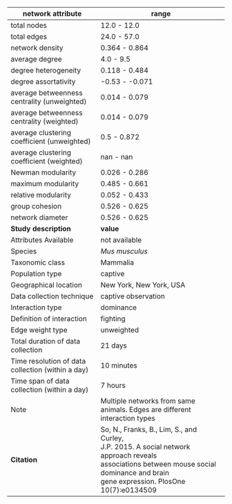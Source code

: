 network attribute|range
---|---
total nodes|12.0 - 12.0
total edges|24.0 - 57.0
network density|0.364 - 0.864
average degree|4.0 - 9.5
degree heterogeneity|0.118 - 0.484
degree assortativity|-0.53 - -0.071
average betweenness centrality (unweighted)|0.014 - 0.079
average betweenness centrality (weighted)|0.014 - 0.079
average clustering coefficient (unweighted)|0.5 - 0.872
average clustering coefficient (weighted)|nan - nan
Newman modularity|0.026 - 0.286
maximum modularity|0.485 - 0.661
relative modularity|0.052 - 0.433
group cohesion|0.526 - 0.625
network diameter|0.526 - 0.625
**Study description**|**value**
Attributes Available|not available
Species|*Mus musculus*
Taxonomic class|Mammalia
Population type|captive
Geographical location|New York, New York, USA
Data collection technique|captive observation
Interaction type|dominance
Definition of interaction|fighting
Edge weight type|unweighted
Total duration of data collection|21 days
Time resolution of data collection (within a day)|10 minutes
Time span of data collection (within a day)|7 hours
Note|Multiple networks from same animals. Edges are different interaction types
**Citation** | So, N., Franks, B., Lim, S., and Curley, <br> J.P. 2015. A social network approach reveals <br> associations between mouse social dominance and brain <br> gene expression. PlosOne 10(7):e0134509